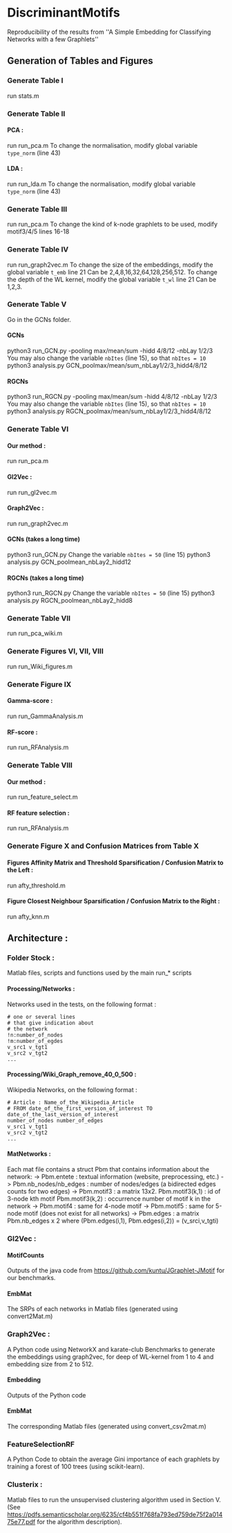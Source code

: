 # DiscriminantMotifs
Reproducibility of the results from ''A Simple Embedding for Classifying Networks with a few Graphlets''

## Generation of Tables and Figures

### Generate Table I
  run stats.m

### Generate Table II
#### PCA :
  run run_pca.m
  To change the normalisation, modify global variable ``type_norm`` (line 43)
#### LDA :
  run run_lda.m
  To change the normalisation, modify global variable ``type_norm`` (line 43)

### Generate Table III
  run run_pca.m
  To change the kind of k-node graphlets to be used, modify motif3/4/5 lines 16-18

### Generate Table IV
  run run_graph2vec.m
  To change the size of the embeddings, modify the global variable ``t_emb`` line 21
    Can be 2,4,8,16,32,64,128,256,512.
  To change the depth of the WL kernel, modify the global variable ``t_wl`` line 21
    Can be 1,2,3.

### Generate Table V
  Go in the GCNs folder.
#### GCNs
  python3 run_GCN.py -pooling max/mean/sum -hidd 4/8/12 -nbLay 1/2/3
      You may also change the variable ``nbItes`` (line 15), so that ``nbItes = 10``
  python3 analysis.py GCN_poolmax/mean/sum_nbLay1/2/3_hidd4/8/12
#### RGCNs
  python3 run_RGCN.py -pooling max/mean/sum -hidd 4/8/12 -nbLay 1/2/3
      You may also change the variable ``nbItes`` (line 15), so that ``nbItes = 10``
  python3 analysis.py RGCN_poolmax/mean/sum_nbLay1/2/3_hidd4/8/12


### Generate Table VI
#### Our method :
  run run_pca.m
#### Gl2Vec :
  run run_gl2vec.m
#### Graph2Vec :
  run run_graph2vec.m
#### GCNs (takes a long time)
  python3 run_GCN.py
      Change the variable ``nbItes = 50`` (line 15)
  python3 analysis.py GCN_poolmean_nbLay2_hidd12
#### RGCNs (takes a long time)
  python3 run_RGCN.py
      Change the variable ``nbItes = 50`` (line 15)
  python3 analysis.py RGCN_poolmean_nbLay2_hidd8


### Generate Table VII
  run run_pca_wiki.m

### Generate Figures VI, VII, VIII
  run run_Wiki_figures.m

### Generate Figure IX
#### Gamma-score :
  run run_GammaAnalysis.m
#### RF-score :
  run run_RFAnalysis.m

### Generate Table VIII
#### Our method :
  run run_feature_select.m
#### RF feature selection :
  run run_RFAnalysis.m

### Generate Figure X and Confusion Matrices from Table X
#### Figures Affinity Matrix and Threshold Sparsification / Confusion Matrix to the Left :
  run afty_threshold.m
#### Figure Closest Neighbour Sparsification / Confusion Matrix to the Right :
  run afty_knn.m

## Architecture :

### Folder Stock :
  Matlab files, scripts and functions used by the main run_* scripts
#### Processing/Networks :
  Networks used in the tests, on the following format :

    # one or several lines
    # that give indication about
    # the network
    !n:number_of_nodes
    !m:number_of_egdes
    v_src1 v_tgt1
    v_src2 v_tgt2
    ...
#### Processing/Wiki_Graph_remove_40_0_500 :
  Wikipedia Networks, on the following format :

    # Article : Name_of_the_Wikipedia_Article
    # FROM date_of_the_first_version_of_interest TO date_of_the_last_version_of_interest
    number_of_nodes number_of_edges
    v_src1 v_tgt1
    v_src2 v_tgt2
    ...

#### MatNetworks :
  Each mat file contains a struct Pbm that contains information about the network:
    -> Pbm.entete : textual information (website, preprocessing, etc.)
    -> Pbm.nb_nodes/nb_edges : number of nodes/edges (a bidirected edges counts for two edges)
    -> Pbm.motif3 : a matrix 13x2. Pbm.motif3(k,1) : id of 3-node kth motif
                                 Pbm.motif3(k,2) : occurrence number of motif k in the network
    -> Pbm.motif4 : same for 4-node motif
    -> Pbm.motif5 : same for 5-node motif (does not exist for all networks)
    -> Pbm.edges : a matrix Pbm.nb_edges x 2 where (Pbm.edges(i,1), Pbm.edges(i,2)) = (v_srci,v_tgti)

### Gl2Vec :
#### MotifCounts
  Outputs of the java code from https://github.com/kuntu/JGraphlet-JMotif for our benchmarks.
#### EmbMat
  The SRPs of each networks in Matlab files (generated using convert2Mat.m)
### Graph2Vec :
  A Python code using NetworkX and karate-club Benchmarks to generate the embeddings using graph2vec, for deep of WL-kernel from 1 to 4 and embedding size from 2 to 512.
#### Embedding
  Outputs of the Python code
#### EmbMat
  The corresponding Matlab files (generated using convert_csv2mat.m)

### FeatureSelectionRF
  A Python Code to obtain the average Gini importance of each graphlets by training a forest of 100 trees (using scikit-learn).

### Clusterix :
  Matlab files to run the unsupervised clustering algorithm used in Section V.
  (See https://pdfs.semanticscholar.org/6235/cf4b551f768fa793ed759de75f2a01475e77.pdf for the algorithm description).
